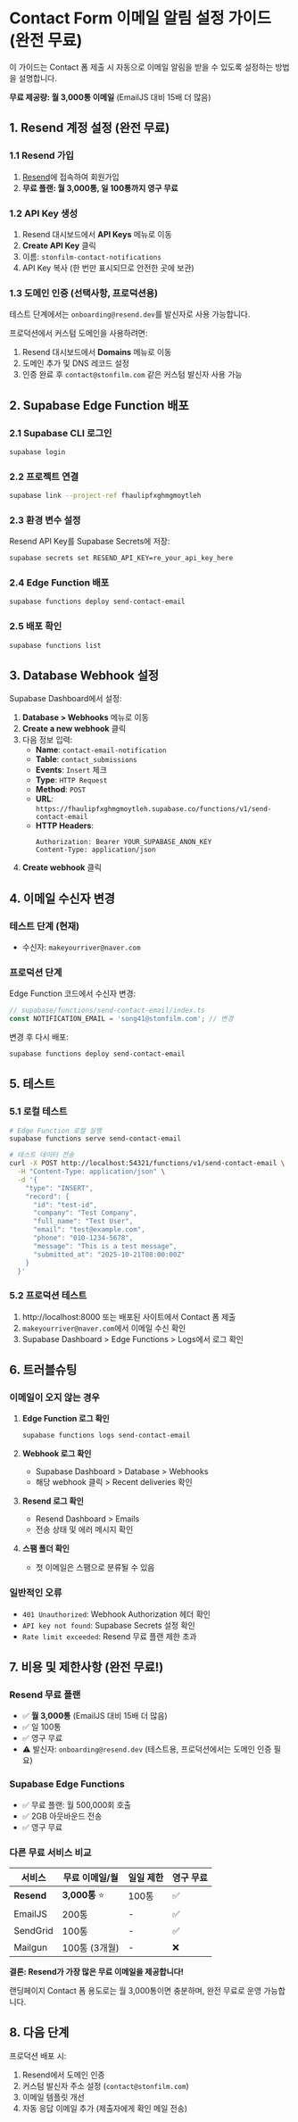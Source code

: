 # Contact Form 이메일 알림 설정 가이드 (완전 무료)

이 가이드는 Contact 폼 제출 시 자동으로 이메일 알림을 받을 수 있도록 설정하는 방법을 설명합니다.

**무료 제공량: 월 3,000통 이메일** (EmailJS 대비 15배 더 많음)

## 1. Resend 계정 설정 (완전 무료)

### 1.1 Resend 가입
1. [Resend](https://resend.com)에 접속하여 회원가입
2. **무료 플랜: 월 3,000통, 일 100통까지 영구 무료**

### 1.2 API Key 생성
1. Resend 대시보드에서 **API Keys** 메뉴로 이동
2. **Create API Key** 클릭
3. 이름: `stonfilm-contact-notifications`
4. API Key 복사 (한 번만 표시되므로 안전한 곳에 보관)

### 1.3 도메인 인증 (선택사항, 프로덕션용)
테스트 단계에서는 `onboarding@resend.dev`를 발신자로 사용 가능합니다.

프로덕션에서 커스텀 도메인을 사용하려면:
1. Resend 대시보드에서 **Domains** 메뉴로 이동
2. 도메인 추가 및 DNS 레코드 설정
3. 인증 완료 후 `contact@stonfilm.com` 같은 커스텀 발신자 사용 가능

## 2. Supabase Edge Function 배포

### 2.1 Supabase CLI 로그인
```bash
supabase login
```

### 2.2 프로젝트 연결
```bash
supabase link --project-ref fhaulipfxghmgmoytleh
```

### 2.3 환경 변수 설정
Resend API Key를 Supabase Secrets에 저장:
```bash
supabase secrets set RESEND_API_KEY=re_your_api_key_here
```

### 2.4 Edge Function 배포
```bash
supabase functions deploy send-contact-email
```

### 2.5 배포 확인
```bash
supabase functions list
```

## 3. Database Webhook 설정

Supabase Dashboard에서 설정:

1. **Database > Webhooks** 메뉴로 이동
2. **Create a new webhook** 클릭
3. 다음 정보 입력:
   - **Name**: `contact-email-notification`
   - **Table**: `contact_submissions`
   - **Events**: `Insert` 체크
   - **Type**: `HTTP Request`
   - **Method**: `POST`
   - **URL**: `https://fhaulipfxghmgmoytleh.supabase.co/functions/v1/send-contact-email`
   - **HTTP Headers**:
     ```
     Authorization: Bearer YOUR_SUPABASE_ANON_KEY
     Content-Type: application/json
     ```
4. **Create webhook** 클릭

## 4. 이메일 수신자 변경

### 테스트 단계 (현재)
- 수신자: `makeyourriver@naver.com`

### 프로덕션 단계
Edge Function 코드에서 수신자 변경:

```typescript
// supabase/functions/send-contact-email/index.ts
const NOTIFICATION_EMAIL = 'song41@stonfilm.com'; // 변경
```

변경 후 다시 배포:
```bash
supabase functions deploy send-contact-email
```

## 5. 테스트

### 5.1 로컬 테스트
```bash
# Edge Function 로컬 실행
supabase functions serve send-contact-email

# 테스트 데이터 전송
curl -X POST http://localhost:54321/functions/v1/send-contact-email \
  -H "Content-Type: application/json" \
  -d '{
    "type": "INSERT",
    "record": {
      "id": "test-id",
      "company": "Test Company",
      "full_name": "Test User",
      "email": "test@example.com",
      "phone": "010-1234-5678",
      "message": "This is a test message",
      "submitted_at": "2025-10-21T08:00:00Z"
    }
  }'
```

### 5.2 프로덕션 테스트
1. http://localhost:8000 또는 배포된 사이트에서 Contact 폼 제출
2. `makeyourriver@naver.com`에서 이메일 수신 확인
3. Supabase Dashboard > Edge Functions > Logs에서 로그 확인

## 6. 트러블슈팅

### 이메일이 오지 않는 경우

1. **Edge Function 로그 확인**
   ```bash
   supabase functions logs send-contact-email
   ```

2. **Webhook 로그 확인**
   - Supabase Dashboard > Database > Webhooks
   - 해당 webhook 클릭 > Recent deliveries 확인

3. **Resend 로그 확인**
   - Resend Dashboard > Emails
   - 전송 상태 및 에러 메시지 확인

4. **스팸 폴더 확인**
   - 첫 이메일은 스팸으로 분류될 수 있음

### 일반적인 오류

- `401 Unauthorized`: Webhook Authorization 헤더 확인
- `API key not found`: Supabase Secrets 설정 확인
- `Rate limit exceeded`: Resend 무료 플랜 제한 초과

## 7. 비용 및 제한사항 (완전 무료!)

### Resend 무료 플랜
- ✅ **월 3,000통** (EmailJS 대비 15배 더 많음)
- ✅ 일 100통
- ✅ 영구 무료
- ⚠️ 발신자: `onboarding@resend.dev` (테스트용, 프로덕션에서는 도메인 인증 필요)

### Supabase Edge Functions
- ✅ 무료 플랜: 월 500,000회 호출
- ✅ 2GB 아웃바운드 전송
- ✅ 영구 무료

### 다른 무료 서비스 비교

| 서비스 | 무료 이메일/월 | 일일 제한 | 영구 무료 |
|--------|----------------|-----------|-----------|
| **Resend** | **3,000통** ⭐ | 100통 | ✅ |
| EmailJS | 200통 | - | ✅ |
| SendGrid | 100통 | - | ✅ |
| Mailgun | 100통 (3개월) | - | ❌ |

**결론: Resend가 가장 많은 무료 이메일을 제공합니다!**

랜딩페이지 Contact 폼 용도로는 월 3,000통이면 충분하며, 완전 무료로 운영 가능합니다.

## 8. 다음 단계

프로덕션 배포 시:
1. Resend에서 도메인 인증
2. 커스텀 발신자 주소 설정 (`contact@stonfilm.com`)
3. 이메일 템플릿 개선
4. 자동 응답 이메일 추가 (제출자에게 확인 메일 전송)
